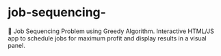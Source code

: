# job-sequencing-
💼 Job Sequencing Problem using Greedy Algorithm. Interactive HTML/JS app to schedule jobs for maximum profit and display results in a visual panel.
